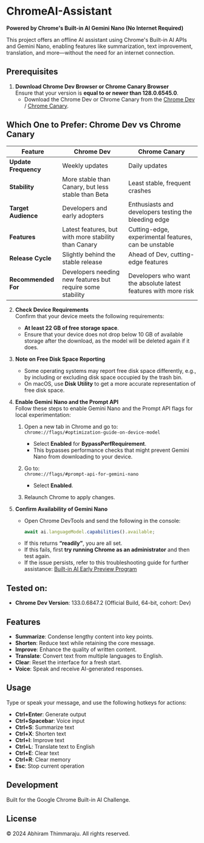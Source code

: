 # ChromeAI-Assistant
**Powered by Chrome's Built-in AI Gemini Nano (No Internet Required)**

This project offers an offline AI assistant using Chrome's Built-in AI APIs and Gemini Nano, enabling features like summarization, text improvement, translation, and more—without the need for an internet connection.

## Prerequisites

1. **Download Chrome Dev Browser or Chrome Canary Browser**  
   Ensure that your version is **equal to or newer than 128.0.6545.0**.  
   - Download the Chrome Dev or Chrome Canary from the [Chrome Dev](https://www.google.com/intl/en_in/chrome/dev/) / [Chrome Canary](https://www.google.com/intl/en_in/chrome/canary/).
## Which One to Prefer: Chrome Dev vs Chrome Canary

| Feature               | **Chrome Dev**                        | **Chrome Canary**                    |
|-----------------------|---------------------------------------|--------------------------------------|
| **Update Frequency**   | Weekly updates                       | Daily updates                       |
| **Stability**          | More stable than Canary, but less stable than Beta | Least stable, frequent crashes       |
| **Target Audience**    | Developers and early adopters        | Enthusiasts and developers testing the bleeding edge |
| **Features**           | Latest features, but with more stability than Canary | Cutting-edge, experimental features, can be unstable |
| **Release Cycle**      | Slightly behind the stable release   | Ahead of Dev, cutting-edge features  |
| **Recommended For**    | Developers needing new features but require some stability | Developers who want the absolute latest features with more risk |

2. **Check Device Requirements**  
   Confirm that your device meets the following requirements:  
   - **At least 22 GB of free storage space**.  
   - Ensure that your device does not drop below 10 GB of available storage after the download, as the model will be deleted again if it does.

3. **Note on Free Disk Space Reporting**  
   - Some operating systems may report free disk space differently, e.g., by including or excluding disk space occupied by the trash bin.
   - On macOS, use **Disk Utility** to get a more accurate representation of free disk space.

4. **Enable Gemini Nano and the Prompt API**  
   Follow these steps to enable Gemini Nano and the Prompt API flags for local experimentation:

   1. Open a new tab in Chrome and go to:  
      `chrome://flags/#optimization-guide-on-device-model`  
      - Select **Enabled** for **BypassPerfRequirement**.  
      - This bypasses performance checks that might prevent Gemini Nano from downloading to your device.

   2. Go to:  
      `chrome://flags/#prompt-api-for-gemini-nano`  
      - Select **Enabled**.

   3. Relaunch Chrome to apply changes.

5. **Confirm Availability of Gemini Nano**  
   - Open Chrome DevTools and send the following in the console:
     ```javascript
     await ai.languageModel.capabilities().available;
     ```
   - If this returns **“readily”**, you are all set.
   - If this fails, first **try running Chrome as an administrator** and then test again.
   - If the issue persists, refer to this troubleshooting guide for further assistance: [Built-in AI Early Preview Program](https://docs.google.com/document/d/1VG8HIyz361zGduWgNG7R_R8Xkv0OOJ8b5C9QKeCjU0c/edit?tab=t.0)

## Tested on:
- **Chrome Dev Version**: 133.0.6847.2 (Official Build, 64-bit, cohort: Dev)

## Features
- **Summarize**: Condense lengthy content into key points.
- **Shorten**: Reduce text while retaining the core message.
- **Improve**: Enhance the quality of written content.
- **Translate**: Convert text from multiple languages to English.
- **Clear**: Reset the interface for a fresh start.
- **Voice**: Speak and receive AI-generated responses.

## Usage
Type or speak your message, and use the following hotkeys for actions:

- **Ctrl+Enter**: Generate output
- **Ctrl+Spacebar**: Voice input
- **Ctrl+S**: Summarize text
- **Ctrl+X**: Shorten text
- **Ctrl+I**: Improve text
- **Ctrl+L**: Translate text to English
- **Ctrl+E**: Clear text
- **Ctrl+R**: Clear memory
- **Esc**: Stop current operation

## Development
Built for the Google Chrome Built-in AI Challenge.

## License
© 2024 Abhiram Thimmaraju. All rights reserved.
